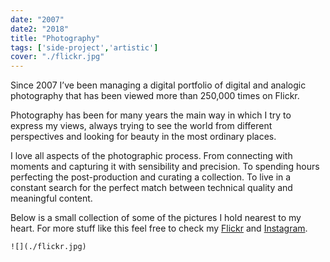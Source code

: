 ```yaml
---
date: "2007"
date2: "2018"
title: "Photography"
tags: ['side-project','artistic']
cover: "./flickr.jpg"
---
```


Since 2007 I’ve been managing a digital portfolio of digital and analogic photography that has been viewed more than 250,000 times on Flickr.

Photography has been for many years the main way in which I try to express my views, always trying to see the world from different perspectives and looking for beauty in the most ordinary places. 

I love all aspects of the photographic process. From connecting with moments and capturing it with sensibility and precision. To spending hours perfecting the post-production and curating a collection. To live in a constant search for the perfect match between technical quality and meaningful content.

Below is a small collection of some of the pictures I hold nearest to my heart. For more stuff like this feel free to check my [Flickr](https://www.flickr.com/photos/helloninja) and [Instagram](https://instagram.com/cmdalbem).


```grid|1
![](./flickr.jpg)
```